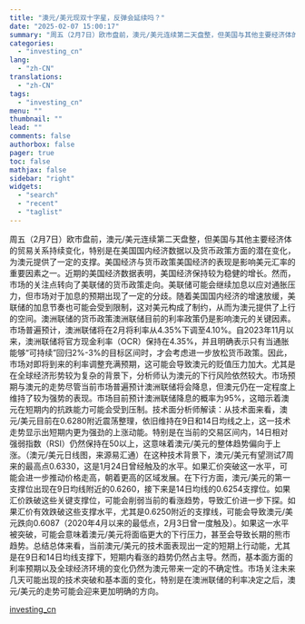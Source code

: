 ```yaml
---
title: "澳元/美元现双十字星，反弹会延续吗？"
date: "2025-02-07 15:00:17"
summary: "周五（2月7日）欧市盘前，澳元/美元连续第二天盘整，但美国与其他主要经济体的贸易关系持续变化，特别是..."
categories:
  - "investing_cn"
lang:
  - "zh-CN"
translations:
  - "zh-CN"
tags:
  - "investing_cn"
menu: ""
thumbnail: ""
lead: ""
comments: false
authorbox: false
pager: true
toc: false
mathjax: false
sidebar: "right"
widgets:
  - "search"
  - "recent"
  - "taglist"
---
```


周五（2月7日）欧市盘前，澳元/美元连续第二天盘整，但美国与其他主要经济体的贸易关系持续变化，特别是在美国国内经济数据以及货币政策方面的潜在变化，为澳元提供了一定的支撑。美国经济与货币政策美国经济的表现是影响美元汇率的重要因素之一。近期的美国经济数据表明，美国经济保持较为稳健的增长。然而，市场的关注点转向了美联储的货币政策走向。美联储可能会继续加息以应对通胀压力，但市场对于加息的预期出现了一定的分歧。随着美国国内经济的增速放缓，美联储的加息节奏也可能会受到限制，这对美元构成了制约，从而为澳元提供了上行的空间。澳洲联储的货币政策澳洲联储目前的利率政策仍是影响澳元的关键因素。市场普遍预计，澳洲联储将在2月将利率从4.35%下调至4.10%。自2023年11月以来，澳洲联储将官方现金利率（OCR）保持在4.35%，并且明确表示只有当通胀能够“可持续”回归2%-3%的目标区间时，才会考虑进一步放松货币政策。因此，市场对即将到来的利率调整充满预期，这可能会导致澳元的贬值压力加大。尤其是在全球经济形势较为复杂的背景下，分析师认为澳元的下行风险依然较大。市场预期与澳元的走势尽管当前市场普遍预计澳洲联储将会降息，但澳元仍在一定程度上维持了较为强势的表现。市场目前预计澳洲联储降息的概率为95%，这暗示着澳元在短期内的抗跌能力可能会受到压制。技术面分析师解读：从技术面来看，澳元/美元目前在0.6280附近震荡整理，依旧维持在9日和14日均线之上，这一技术走势显示出短期内更为强劲的上涨动能。特别是在当前的交易区间内，14日相对强弱指数（RSI）仍然保持在50以上，这意味着澳元/美元的整体趋势偏向于上涨。（澳元/美元日线图，来源易汇通）在这种技术背景下，澳元/美元有望测试7周来的最高点0.6330，这是1月24日曾经触及的水平。如果汇价突破这一水平，可能会进一步推动价格走高，朝着更高的区域发展。在下行方面，澳元/美元的第一支撑位出现在9日均线附近的0.6260，接下来是14日均线的0.6254支撑位。如果汇价跌破这些关键支撑位，可能会削弱当前的看涨趋势，导致汇价进一步下探。如果汇价有效跌破这些支撑水平，尤其是0.6250附近的支撑线，可能会导致澳元/美元跌向0.6087（2020年4月以来的最低点，2月3日曾一度触及）。如果这一水平被突破，可能会意味着澳元/美元将面临更大的下行压力，甚至会导致长期的熊市趋势。总结总体来看，当前澳元/美元的技术面表现出一定的短期上行动能，尤其是在9日和14日均线支撑下，短期内看涨的趋势仍然占主导。然而，基本面方面的利率预期以及全球经济环境的变化仍然为澳元带来一定的不确定性。市场关注未来几天可能出现的技术突破和基本面的变化，特别是在澳洲联储的利率决定之后，澳元/美元的走势可能会迎来更加明确的方向。

[investing_cn](https://cn.investing.com/news/forex-news/article-2661860)
